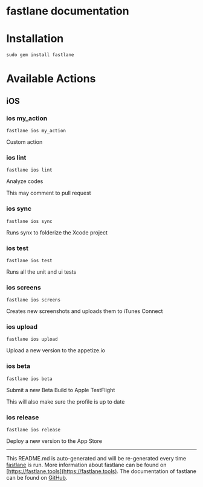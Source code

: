 fastlane documentation
================
# Installation
```
sudo gem install fastlane
```
# Available Actions
## iOS
### ios my_action
```
fastlane ios my_action
```
Custom action
### ios lint
```
fastlane ios lint
```
Analyze codes

This may comment to pull request
### ios sync
```
fastlane ios sync
```
Runs synx to folderize the Xcode project
### ios test
```
fastlane ios test
```
Runs all the unit and ui tests
### ios screens
```
fastlane ios screens
```
Creates new screenshots and uploads them to iTunes Connect
### ios upload
```
fastlane ios upload
```
Upload a new version to the appetize.io
### ios beta
```
fastlane ios beta
```
Submit a new Beta Build to Apple TestFlight

This will also make sure the profile is up to date
### ios release
```
fastlane ios release
```
Deploy a new version to the App Store

----

This README.md is auto-generated and will be re-generated every time [fastlane](https://fastlane.tools) is run.
More information about fastlane can be found on [https://fastlane.tools](https://fastlane.tools).
The documentation of fastlane can be found on [GitHub](https://github.com/fastlane/fastlane/tree/master/fastlane).